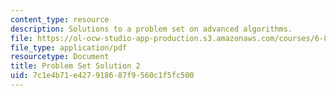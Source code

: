 ```yaml
---
content_type: resource
description: Solutions to a problem set on advanced algorithms.
file: https://ol-ocw-studio-app-production.s3.amazonaws.com/courses/6-854j-advanced-algorithms-fall-2008/7c1e4b71e427918687f9560c1f5fc500_solution2.pdf
file_type: application/pdf
resourcetype: Document
title: Problem Set Solution 2
uid: 7c1e4b71-e427-9186-87f9-560c1f5fc500
---
```

